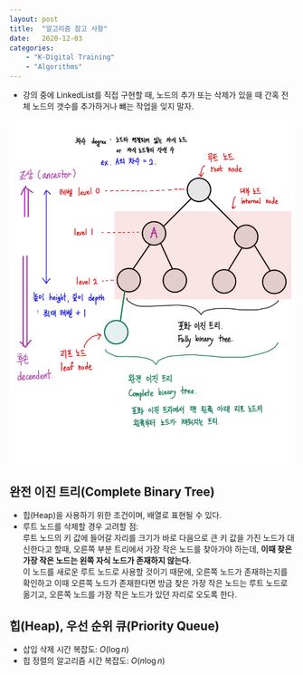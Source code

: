 ```yaml
---
layout: post
title:  "알고리즘 참고 사항"
date:   2020-12-03
categories:
    - "K-Digital Training"
    - "Algorithms"
---
```


- 강의 중에 LinkedList를 직접 구현할 때, 노드의 추가 또는 삭제가 있을 때 간혹 전체 노드의 갯수를 추가하거나 뺴는 작업을 잊지 말자.

![트리의 용어](/assets/k-digital-training/tree.jpeg)


## 완전 이진 트리(Complete Binary Tree)

- 힙(Heap)을 사용하기 위한 조건이며, 배열로 표현될 수 있다.
- 루트 노드를 삭제할 경우 고려할 점:  
루트 노드의 키 값에 들어갈 자리를 크기가 바로 다음으로 큰 키 값을 가진 노드가 대신한다고 할때, 오른쪽 부분 트리에서 가장 작은 노드를 찾아가야 하는데, **이때 찾은 가장 작은 노드는 왼쪽 자식 노드가 존재하지 않는다**.  
이 노드를 새로운 루트 노드로 사용할 것이기 때문에, 오른쪽 노드가 존재하는지를 확인하고 이때 오른쪽 노드가 존재한다면 방금 찾은 가장 작은 노드는 루트 노드로 옮기고, 오른쪽 노드를 가장 작은 노드가 있던 자리로 오도록 한다.


## 힙(Heap), 우선 순위 큐(Priority Queue)

- 삽입 삭제 시간 복잡도: $O(\log n)$
- 힙 정렬의 알고리즘 시간 복잡도: $O(n \log n)$

